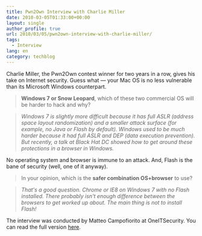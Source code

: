 ```yaml
---
title: Pwn2Own Interview with Charlie Miller
date: 2010-03-05T01:33:00+00:00
layout: single
author_profile: true
url: 2010/03/05/pwn2own-interview-with-charlie-miller/
tags:
  - Interview
lang: en
category: techblog
---
```

Charlie Miller, the Pwn2Own contest winner for two years in a row, gives his take on Internet security. Guess what — your Mac OS is no less vulnerable than its Microsoft Windows counterpart.

> **Windows 7 or Snow Leopard**, which of these two commercial OS will be harder to hack and why?

> _Windows 7 is slightly more difficult because it has full ASLR (address space layout randomization) and a smaller attack surface (for example, no Java or Flash by default). Windows used to be much harder because it had full ASLR and DEP (data execution prevention). But recently, a talk at Black Hat DC showed how to get around these protections in a browser in Windows._

No operating system and browser is immune to an attack. And, Flash is the bane of security (well, one of it anyway).

> In your opinion, which is the **safer combination OS+browser** to use?

> _That's a good question. Chrome or IE8 on Windows 7 with no Flash installed. There probably isn't enough difference between the browsers to get worked up about. The main thing is not to install Flash!_

The interview was conducted by Matteo Campofiorito at OneITSecurity. You can read the full version [here](http://www.oneitsecurity.it/01/03/2010/interview-with-charlie-miller-pwn2own/).